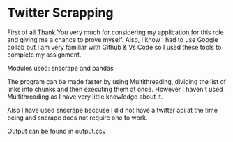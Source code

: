 
# Twitter Scrapping

First of all Thank You very much for considering my application for this role and giving me a chance to prove myself.
Also, I know I had to use Google collab but I am very familiar with Github & Vs Code so I used these tools to complete my assignment.

Modules used: snscrape and pandas

The program can be made faster by using Multithreading, dividing the list of links into chunks and then executing them at once.
However I haven't used Multithreading as I have very little knowledge about it.

Also I have used snscrape because I did not have a twitter api at the time being and sncrape does not require one to work.

Output can be found in output.csv
